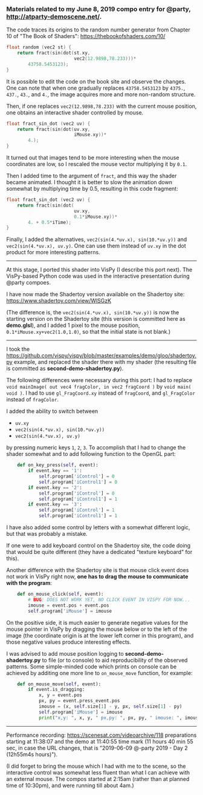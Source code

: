 ### Materials related to my June 8, 2019 compo entry for @party, http://atparty-demoscene.net/. 

The code traces its origins to the random number generator from Chapter 10 of "The Book of Shaders": https://thebookofshaders.com/10/

```c
float random (vec2 st) {
    return fract(sin(dot(st.xy,
                         vec2(12.9898,78.233)))*
        43758.5453123);
}
```

It is possible to edit the code on the book site and observe the changes. One can note that when one gradually replaces `43758.5453123` by `4375.`, `437.`, `43.`, and `4.`, the image acquires more and more non-random structure.

Then, if one replaces `vec2(12.9898,78.233)` with the current mouse position, one obtains an interactive shader controlled by mouse. 

```c
float fract_sin_dot (vec2 uv) {
    return fract(sin(dot(uv.xy,
                         iMouse.xy))*
        4.);
}
```

It turned out that images tend to be more interesting when the mouse coordinates are low, so I rescaled the mouse vector multiplying it by `0.1`.

Then I added time to the argument of `fract`, and this way the shader became animated. I thought it is better to slow the animation down somewhat by multiplying time by 0.5, resulting in this code fragment:

```c
float fract_sin_dot (vec2 uv) {
    return fract(sin(dot(
                         uv.xy,
                         0.1*iMouse.xy))*
        4. + 0.5*iTime);
}
```

Finally, I added the alternatives, `vec2(sin(4.*uv.x), sin(10.*uv.y))` and `vec2(sin(4.*uv.x), uv.y)`. One can use them instead of `uv.xy` in the dot product for more interesting patterns.

***

At this stage, I ported this shader into VisPy (I describe this port next). The VisPy-based Python code was used in the interactive presentation during @party compoes.

I have now made the Shadertoy version available on the Shadertoy site: https://www.shadertoy.com/view/WlSGzK

(The difference is, the `vec2(sin(4.*uv.x), sin(10.*uv.y))` is now the starting version on the Shadertoy site (this version is committed here as **demo.glsl**), and I added 1 pixel to the mouse position, `0.1*iMouse.xy+vec2(1.0,1.0)`, so that the initial state is not blank.)

***

I took the https://github.com/vispy/vispy/blob/master/examples/demo/gloo/shadertoy.py example, and replaced the shader there with my shader (the resulting file is committed as **second-demo-shadertoy.py**).

The following differences were necessary during this port: I had to replace `void mainImage( out vec4 fragColor, in vec2 fragCoord )` by `void main( void )`. I had to use `gl_FragCoord.xy` instead of `fragCoord`, and `gl_FragColor` instead of `fragColor`.

I added the ability to switch between
  * `uv.xy`
  * `vec2(sin(4.*uv.x), sin(10.*uv.y))`
  * `vec2(sin(4.*uv.x), uv.y)`
  
by pressing numeric keys `1`, `2`, `3`. To accomplish that I had to change the shader somewhat and to add following function to the OpenGL part:

```python
    def on_key_press(self, event):
        if event.key == '1':
            self.program['iControl'] = 0
            self.program['iControl1'] = 0
        if event.key == '2':
            self.program['iControl'] = 0
            self.program['iControl1'] = 1
        if event.key == '3':
            self.program['iControl'] = 1
            self.program['iControl1'] = 1   
```

I have also added some control by letters with a somewhat different logic, but that was probably a mistake.

If one were to add keyboard control on the Shadertoy site, the code doing that would be quite different (they have a dedicated "texture keyboard" for this).

Another difference with the Shadertoy site is that mouse click event does not work in VisPy right now, **one has to drag the mouse to communicate with the program**:

```python
    def on_mouse_click(self, event):
        # BUG: DOES NOT WORK YET, NO CLICK EVENT IN VISPY FOR NOW...
        imouse = event.pos + event.pos
        self.program['iMouse'] = imouse
```

On the positive side, it is much easier to generate negative values for the mouse pointer in VisPy by dragging the mouse below or to the left of the image (the coordinate origin is at the lower left corner in this program), and those negative values produce interesting effects.

I was advised to add mouse position logging to **second-demo-shadertoy.py** to file (or to console) to aid reproducibility of the observed patterns. Some simple-minded code which prints on console can be achieved by additing one more line to `on_mouse_move` function, for example:

```python
    def on_mouse_move(self, event):
        if event.is_dragging:
            x, y = event.pos
            px, py = event.press_event.pos
            imouse = (x, self.size[1] - y, px, self.size[1] - py)
            self.program['iMouse'] = imouse
            print("x,y: ", x, y, " px,py: ", px, py, " imouse: ", imouse)
```

***

Performance recording: https://scenesat.com/videoarchive/118 preparations starting at 11:38:07 and the demo at 11:40:55 time mark (11 hours 40 min 55 sec, in case the URL changes, that is "2019-06-09 @-party 2019 - Day 2 (12h55m4s hours)").

(I did forget to bring the mouse which I had with me to the scene, so the interactive control was somewhat less fluent than what I can achieve with an external mouse. The compos started at 2:15am (rather than at planned time of 10:30pm), and were running till about 4am.)
